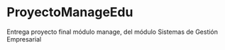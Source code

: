 # ProyectoManageEdu
Entrega proyecto final módulo manage, del módulo Sistemas de Gestión Empresarial
